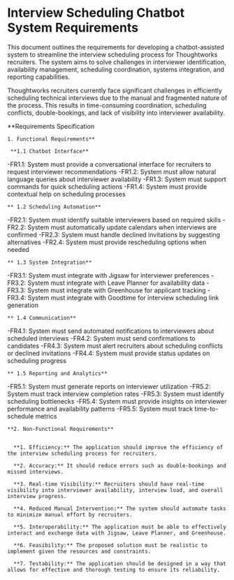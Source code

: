 # Interview Scheduling Chatbot System Requirements

This document outlines the requirements for developing a chatbot-assisted system to streamline the interview scheduling process for Thoughtworks recruiters.
The system aims to solve challenges in interviewer identification, availability management, scheduling coordination, systems integration, and reporting capabilities.

Thoughtworks recruiters currently face significant challenges in efficiently scheduling technical interviews due to the manual and fragmented nature of the process.
This results in time-consuming coordination, scheduling conflicts, double-bookings, and lack of visibility into interviewer availability.

   **Requirements Specification

    1. Functional Requirements**

     **1.1 Chatbot Interface**
   -FR1.1:   System must provide a conversational interface for recruiters to request interviewer recommendations
   -FR1.2:   System must allow natural language queries about interviewer availability
   -FR1.3:   System must support commands for quick scheduling actions
   -FR1.4:   System must provide contextual help on scheduling processes

    ** 1.2 Scheduling Automation**
   -FR2.1:   System must identify suitable interviewers based on required skills
   -FR2.2:   System must automatically update calendars when interviews are confirmed
   -FR2.3:   System must handle declined invitations by suggesting alternatives
   -FR2.4:   System must provide rescheduling options when needed

    ** 1.3 System Integration**
   -FR3.1:   System must integrate with Jigsaw for interviewer preferences
   -FR3.2:   System must integrate with Leave Planner for availability data
   -FR3.3:   System must integrate with Greenhouse for applicant tracking
   -FR3.4:   System must integrate with Goodtime for interview scheduling link generation

    ** 1.4 Communication**
   -FR4.1:   System must send automated notifications to interviewers about scheduled interviews
   -FR4.2:   System must send confirmations to candidates
   -FR4.3:   System must alert recruiters about scheduling conflicts or declined invitations
   -FR4.4:   System must provide status updates on scheduling progress

    ** 1.5 Reporting and Analytics**
   -FR5.1:   System must generate reports on interviewer utilization
   -FR5.2:   System must track interview completion rates
   -FR5.3:   System must identify scheduling bottlenecks
   -FR5.4:   System must provide insights on interviewer performance and availability patterns
   -FR5.5:   System must track time-to-schedule metrics

    **2. Non-Functional Requirements**


      **1. Efficiency:** The application should improve the efficiency of the interview scheduling process for recruiters.

      **2. Accuracy:** It should reduce errors such as double-bookings and missed interviews.

      **3. Real-time Visibility:** Recruiters should have real-time visibility into interviewer availability, interview load, and overall interview progress.

      **4. Reduced Manual Intervention:** The system should automate tasks to minimize manual effort by recruiters.

      **5. Interoperability:** The application must be able to effectively interact and exchange data with Jigsaw, Leave Planner, and Greenhouse.

      **6. Feasibility:** The proposed solution must be realistic to implement given the resources and constraints.

      **7. Testability:** The application should be designed in a way that allows for effective and thorough testing to ensure its reliability.